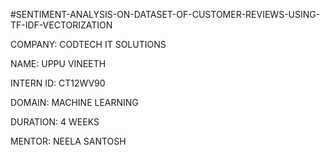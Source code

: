 #SENTIMENT-ANALYSIS-ON-DATASET-OF-CUSTOMER-REVIEWS-USING-TF-IDF-VECTORIZATION


COMPANY: CODTECH IT SOLUTIONS

NAME: UPPU VINEETH

INTERN ID: CT12WV90

DOMAIN: MACHINE LEARNING

DURATION: 4 WEEKS

MENTOR: NEELA SANTOSH
